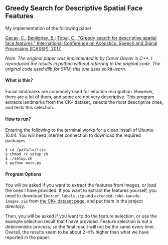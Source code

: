 ## Greedy Search for Descriptive Spatial Face Features

My implementation of the following paper:

[Gacav, C.; Benligiray, B.; Topal, C., "Greedy search for descriptive spatial face features," International Conference on Acoustics, Speech and Signal Processing (ICASSP), 2017.](https://arxiv.org/abs/1701.01879)

*Note: The original paper was implemented in by Caner Gacav in C++.
I reproduced the results in python without referring to the original code.
The original code used dlib for SVM, this one uses scikit-learn.*

#### What is this?

Facial landmarks are commonly used for emotion recognition.
However, there are a lot of them, and some are not very descriptive.
This program extracts landmarks from the CK+ dataset, selects the most descriptive ones, and tests this selection.

#### How to run?

Entering the following to the terminal works for a clean install of Ubuntu 16.04.
You will need internet connection to download the required packages.

```
$ cd /path/to/file
$ chmod +x setup.sh
$ ./setup.sh
$ python main.py
```

#### Program Options

You will be asked if you want to extract the features from images, or load the ones I have provided.
If you want to extract the features yourself, you need to download `Emotion_labels.zip` and `extended-cohn-kanade-images.zip` from [the CK+ dataset page](http://www.consortium.ri.cmu.edu/ckagree/), and put them in the project directory.

Then, you will be asked if you want to do the feature selection, or use the example selection result that I have provided.
Feature selection is not a deterministic process, so the final result will not be the same every time.
Overall, the results seem to be about 2-4% higher than what we have reported in the paper.
